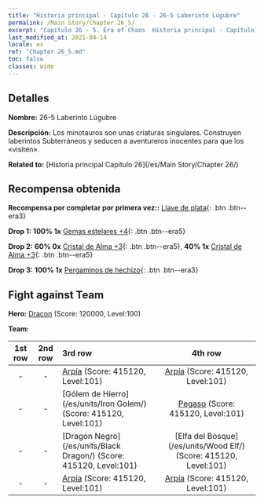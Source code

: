 ```yaml
---
title: "Historia principal - Capítulo 26 - 26-5 Laberinto Lúgubre"
permalink: /Main Story/Chapter 26_5/
excerpt: "Capítulo 26 - 5. Era of Chaos  Historia principal - Capítulo 26_5. 26-5 Laberinto Lúgubre"
last_modified_at: 2021-04-14
locale: es
ref: "Chapter 26_5.md"
toc: false
classes: wide
---
```


## Detalles

 **Nombre:** 26-5 Laberinto Lúgubre

 **Descripción:** Los minotauros son unas criaturas singulares. Construyen laberintos Subterráneos y seducen a aventureros inocentes para que los «visiten».

 **Related to:** [Historia principal Capítulo 26](/es/Main Story/Chapter 26/)

## Recompensa obtenida

 **Recompensa por completar por primera vez::** [Llave de plata](/es/Items/con_693/){: .btn .btn--era3}

 **Drop 1:** **100% 1x** [Gemas estelares +4](/es/Items/mat_93/){: .btn .btn--era5}

 **Drop 2:** **60% 0x** [Cristal de Alma +3](/es/Items/mat_87/){: .btn .btn--era5}, **40% 1x** [Cristal de Alma +3](/es/Items/mat_87/){: .btn .btn--era5}

 **Drop 3:** **100% 1x** [Pergaminos de hechizo](/es/Items/con_694/){: .btn .btn--era3}


## Fight against Team
 **Hero:** [Dracon](/es/heroes/Dracon/) (Score: 120000, Level:100)

 **Team:**


  | 1st row | 2nd row | 3rd row | 4th row |
  |:----:|:----:|:----|:----:|
  | - | - | [Arpía](/es/units/Harpy/) (Score: 415120, Level:101)  | [Arpía](/es/units/Harpy/) (Score: 415120, Level:101)  |
  | - | - | [Gólem de Hierro](/es/units/Iron Golem/) (Score: 415120, Level:101)  | [Pegaso](/es/units/Pegasus/) (Score: 415120, Level:101)  |
  | - | - | [Dragón Negro](/es/units/Black Dragon/) (Score: 415120, Level:101)  | [Elfa del Bosque](/es/units/Wood Elf/) (Score: 415120, Level:101)  |
  | - | - | [Arpía](/es/units/Harpy/) (Score: 415120, Level:101)  | [Arpía](/es/units/Harpy/) (Score: 415120, Level:101)  |


